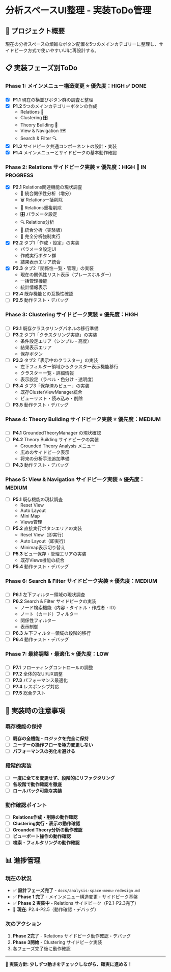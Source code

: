 # 分析スペースUI整理 - 実装ToDo管理

## 🎯 プロジェクト概要
現在の分析スペースの煩雑なボタン配置を5つのメインカテゴリーに整理し、サイドピーク方式で使いやすいUIに再設計する。

## 📋 実装フェーズ別ToDo

### Phase 1: メインメニュー構造変更 ⭐ 優先度：HIGH ✅ **DONE**
- [x] **P1.1** 現在の横並びボタン群の調査と整理
- [x] **P1.2** 5つのメインカテゴリーボタンの作成
  - Relations 🔗
  - Clustering 🎛️
  - Theory Building 🧠
  - View & Navigation 🗺️
  - Search & Filter 🔍
- [x] **P1.3** サイドピーク共通コンポーネントの設計・実装
- [x] **P1.4** メインメニューとサイドピークの基本動作確認

### Phase 2: Relations サイドピーク実装 ⭐ 優先度：HIGH 🚧 **IN PROGRESS**
- [x] **P2.1** Relations関連機能の現状調査
  - 🔗 統合関係性分析（増分）
  - 🗑️ Relations一括削除
  - 🧹 Relations重複削除
  - 🎛️ パラメータ設定
  - 🔍 Relations分析
  - 🧠 統合分析（実験版）
  - 🚀 完全分析強制実行
- [x] **P2.2** タブ1「作成・設定」の実装
  - パラメータ設定UI
  - 作成実行ボタン群
  - 結果表示エリア統合
- [x] **P2.3** タブ2「関係性一覧・管理」の実装
  - 現在の関係性リスト表示（プレースホルダー）
  - 一括管理機能
  - 統計情報表示
- [ ] **P2.4** 既存機能との互換性確認
- [ ] **P2.5** 動作テスト・デバッグ

### Phase 3: Clustering サイドピーク実装 ⭐ 優先度：HIGH
- [ ] **P3.1** 既存クラスタリングパネルの移行準備
- [ ] **P3.2** タブ1「クラスタリング実施」の実装
  - 条件設定エリア（シンプル・高度）
  - 結果表示エリア
  - 保存ボタン
- [ ] **P3.3** タブ2「表示中のクラスター」の実装
  - 左下フィルター領域からクラスター表示機能移行
  - クラスター一覧・詳細情報
  - 表示設定（ラベル・色分け・透明度）
- [ ] **P3.4** タブ3「保存済みビュー」の実装
  - 既存ClusterViewManager統合
  - ビューリスト・読み込み・削除
- [ ] **P3.5** 動作テスト・デバッグ

### Phase 4: Theory Building サイドピーク実装 ⭐ 優先度：MEDIUM
- [ ] **P4.1** GroundedTheoryManager の現状確認
- [ ] **P4.2** Theory Building サイドピークの実装
  - Grounded Theory Analysis メニュー
  - 広めのサイドピーク表示
  - 将来の分析手法追加準備
- [ ] **P4.3** 動作テスト・デバッグ

### Phase 5: View & Navigation サイドピーク実装 ⭐ 優先度：MEDIUM
- [ ] **P5.1** 既存機能の現状調査
  - Reset View
  - Auto Layout
  - Mini Map
  - Views管理
- [ ] **P5.2** 直接実行ボタンエリアの実装
  - Reset View（即実行）
  - Auto Layout（即実行）
  - Minimap表示切り替え
- [ ] **P5.3** ビュー保存・管理エリアの実装
  - 既存Views機能の統合
- [ ] **P5.4** 動作テスト・デバッグ

### Phase 6: Search & Filter サイドピーク実装 ⭐ 優先度：MEDIUM
- [ ] **P6.1** 左下フィルター領域の現状調査
- [ ] **P6.2** Search & Filter サイドピークの実装
  - ノード検索機能（内容・タイトル・作成者・ID）
  - ノート（カード）フィルター
  - 関係性フィルター
  - 表示制御
- [ ] **P6.3** 左下フィルター領域の段階的移行
- [ ] **P6.4** 動作テスト・デバッグ

### Phase 7: 最終調整・最適化 ⭐ 優先度：LOW
- [ ] **P7.1** フローティングコントロールの調整
- [ ] **P7.2** 全体的なUI/UX調整
- [ ] **P7.3** パフォーマンス最適化
- [ ] **P7.4** レスポンシブ対応
- [ ] **P7.5** 総合テスト

## 🚨 実装時の注意事項

### 既存機能の保持
- [ ] **既存の全機能・ロジックを完全に保持**
- [ ] **ユーザーの操作フローを極力変更しない**
- [ ] **パフォーマンスの劣化を避ける**

### 段階的実装
- [ ] **一度に全てを変更せず、段階的にリファクタリング**
- [ ] **各段階で動作確認を徹底**
- [ ] **ロールバック可能な実装**

### 動作確認ポイント
- [ ] **Relations作成・削除の動作確認**
- [ ] **Clustering実行・表示の動作確認**
- [ ] **Grounded Theory分析の動作確認**
- [ ] **ビューポート操作の動作確認**
- [ ] **検索・フィルタリングの動作確認**

## 📊 進捗管理

### 現在の状況
- ✅ **設計フェーズ完了** - `docs/analysis-space-menu-redesign.md`
- ✅ **Phase 1 完了** - メインメニュー構造変更・サイドピーク基盤
- ✅ **Phase 2 実装中** - Relations サイドピーク（P2.1-P2.3完了）
- 🚧 **現在**: P2.4-P2.5（動作確認・デバッグ）

### 次のアクション
1. **Phase 2完了** - Relations サイドピーク動作確認・デバッグ
2. **Phase 3開始** - Clustering サイドピーク実装
3. 各フェーズ完了後に動作確認

---

**🎯 実装方針: 少しずつ動きをチェックしながら、確実に進める！**

